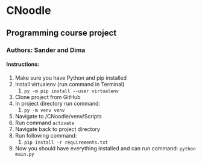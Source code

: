 # CNoodle
## Programming course project
### Authors: Sander and Dima

#### Instructions:
1. Make sure you have Python and pip installed
2. Install virtualenv (run command in Terminal)
    1. `py -m pip install --user virtualenv`
3. Clone project from GitHub
4. In project directory run command:
    1. `py -m venv venv`
5. Navigate to /CNoodle/venv/Scripts
6. Run command `activate`
7. Navigate back to project directory
8. Run following command:
    1. `pip install -r requirements.txt`
9. Now you should have everything installed and can run command: `python main.py`
    